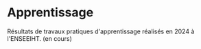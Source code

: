 # Apprentissage

Résultats de travaux pratiques d'apprentissage réalisés en 2024 à l'ENSEEIHT. (en cours)
